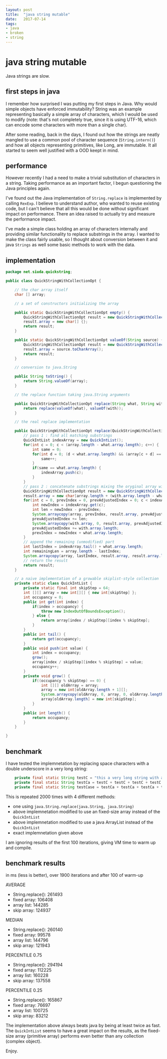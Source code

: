 ```yaml
---
layout: post
title:  "java string mutable"
date:   2017-07-14
tags:
- java
- broken
- string
---
```


# java string mutable #

Java strings are slow.

## first steps in java ##

I remember how surprised I was putting my first steps in Java.
Why would simple objects have enforced immutability?
String was an example representing basically a simple array of characters, which I would be used to modify
(note: that's not completely true, since it is using UTF-16, which can encode some characters with more than a single char).

After some reading, back in the days, I found out how the strings are neatly mangled to use a common pool of character sequence (``String.intern()``) and how all objects representing primitives, like Long, are immutable. It all started to seem well justified with a OOD keept in mind.

## performance ##

However recently I had a need to make a trivial substitution of characters in a string. Taking performance as an important factor, I begun questioning the Java principles again.

I've found out the Java implementation of ``String.replace`` is implemented by calling ``RexExp``. I believe​ to understand author, who wanted to reuse existing code, but I can't believe that all this would be done without significant impact on performance. There an idea raised to actually try and measure the performance impact.

I've made a simple class holding an array of characters internally and providing similar functionality to replace substrings in the array. I wanted to make the class fairly usable, so I thought about conversion between it and java ``Strings`` as well some basic methods to work with the data.

## implementation ##

```java
package net.siuda.quickstring;

public class QuickStringWithCollectionOpt {

    // the char array itself
    char [] array;

    // a set of constructors initializing the array

    public static QuickStringWithCollectionOpt empty() {
        QuickStringWithCollectionOpt result = new QuickStringWithCollectionOpt();
        result.array = new char[] {};
        return result;
    }

    public static QuickStringWithCollectionOpt valueOf(String source) {
        QuickStringWithCollectionOpt result = new QuickStringWithCollectionOpt();
        result.array = source.toCharArray();
        return result;
    }

    // conversion to java.String

    public String toString() {
        return String.valueOf(array);
    }

    // the replace function taking java.String arguments

    public QuickStringWithCollectionOpt replace(String what, String with) {
        return replace(valueOf(what), valueOf(with));
    }

    // the real replace implementation

    public QuickStringWithCollectionOpt replace(QuickStringWithCollectionOpt what, QuickStringWithCollectionOpt with) {
        // pass 1 : find all matching substrings
        QuickIntList indexArray = new QuickIntList();
        for(int c = 0; c < (array.length - what.array.length); c++) {
            int same = 0;
            for(int d = 0; (d < what.array.length) && (array[c + d] == what.array[d]); d++) {
                same++;
            }
            if(same == what.array.length) {
                indexArray.push(c);
            }
        }
        // pass 2 : concatenate substrings mixing the oryginal array with substitutes
        QuickStringWithCollectionOpt result = new QuickStringWithCollectionOpt();
        result.array = new char[array.length + (with.array.length - what.array.length) * indexArray.length()];
        for(int c = 0, prevIndex = 0, prevAdjustedIndex = 0; c < indexArray.length(); c++) {
            int newIndex = indexArray.get(c);
            int len = newIndex - prevIndex;
            System.arraycopy(array, prevIndex, result.array, prevAdjustedIndex, len);
            prevAdjustedIndex += len;
            System.arraycopy(with.array, 0, result.array, prevAdjustedIndex, with.array.length);
            prevAdjustedIndex += with.array.length;
            prevIndex = newIndex + what.array.length;
        }
        // append the remaining (unmodified) part
        int lastIndex = indexArray.tail() + what.array.length;
        int remainingLen = array.length - lastIndex;
        System.arraycopy(array, lastIndex, result.array, result.array.length - remainingLen, remainingLen);
        // return the result
        return result;
    }

    // a naive implementation of a growable skiplist-style collection
    private static class QuickIntList {
        private static final int skipStep = 64;
        int [][] array = new int[][] { new int[skipStep] };
        int occupancy = 0;
        public int get(int index) {
            if(index > occupancy) {
                throw new IndexOutOfBoundsException();
            } else {
                return array[index / skipStep][index % skipStep];
            }
        }
        public int tail() {
            return get(occupancy);
        }
        public void push(int value) {
            int index = occupancy;
            grow();
            array[index / skipStep][index % skipStep] = value;
            occupancy++;
        }
        private void grow() {
            if((occupancy % skipStep) == 0) {
                int [][] oldArray = array;
                array = new int[oldArray.length + 1][];
                System.arraycopy(oldArray, 0, array, 0, oldArray.length);
                array[oldArray.length] = new int[skipStep];
            }
        }
        public int length() {
            return occupancy;
        }
    }

}
```

## benchmark ##

I have tested the implemnetation by replacing space characters with a double underscore in a very long string:


```java
    private final static String testC = "this a very long string with a lots of spaces that all need to be replaced with a double underscore character";
    private final static String testCa = testC + testC + testC + testC + testC + testC + testC + testC + testC + testC; // 10 times testC
    private final static String testCase = testCa + testCa + testCa + testCa + testCa + testCa + testCa + testCa + testCa + testCa; // 10 times testCase
```

This is repeated 2000 times with 4 different methods:

* one using ``java.String.replace(java.String, java.String)``
* above implemnetation modified to use an fixed-size array instead of the ``QuickIntList``
* above implemnetation modified to use a java ArrayList instead of the ``QuickIntList``
* exact implemnetation given above

I am ignoring results of the first 100 iterations, giving VM time to warm up and compile.

## benchmark results ##

in ms (less is better), over 1900 iterations and after 100 of warm-up

AVERAGE

* String.replace(): 261493
* fixed array: 106408
* array list: 144285
* skip array: 124937

MEDIAN

* String.replace(): 260140
* fixed array: 99578
* array list: 144796
* skip array: 121943

PERCENTILE 0.75

* String.replace(): 294194
* fixed array: 112225
* array list: 160228
* skip array: 137558

PERCENTILE 0.25

* String.replace(): 165867
* fixed array: 76697
* array list: 100725
* skip array: 83212

The implementation above always beats java by being at least twice as fast. The ``QuickIntList`` seems to have a great impact on the results, as the fixed-size array (primitive array) performs even better than any collection (complex object).

Enjoy.
